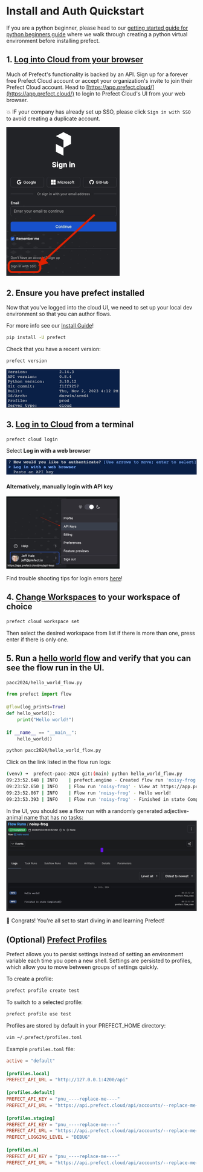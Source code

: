 # Install and Auth Quickstart
If you are a python beginner, please head to our [getting started guide for python beginners guide](getting_started_for_python_beginners.md) where we walk through creating a python virtual environment before installing prefect.

## 1. [Log into Cloud from your browser](https://app.prefect.cloud/)
Much of Prefect's functionality is backed by an API. Sign up for a forever free Prefect Cloud account or accept your organization's invite to join their Prefect Cloud account. Head to [https://app.prefect.cloud/](https://app.prefect.cloud/) to login to Prefect Cloud's UI from your web browser.

💥 IF your company has already set up SSO, please click `Sign in with SSO` to avoid creating a duplicate account.

<img src="images/sso_login_button.png" width="300"/>

## 2. Ensure you have prefect installed
Now that you've logged into the cloud UI, we need to set up your local dev environment so that you can author flows.

For more info see our [Install Guide](https://docs.prefect.io/latest/getting-started/installation/)!

```bash
pip install -U prefect 
```
Check that you have a recent version:
```bash
prefect version
```

<img src="images/output_prefect_version.png" width="300"/>

## 3. [Log in to Cloud](https://docs.prefect.io/latest/cloud/connecting/#log-into-prefect-cloud-from-a-terminal) from a terminal

```bash
prefect cloud login
```
Select **Log in with a web browser**

![Alt text](images/login_with_wbrowser.png)

#### Alternatively, manually login with API key

<img src="images/get_api_key.png" width="300"/>

Find trouble shooting tips for login errors [here](https://docs.prefect.io/latest/cloud/connecting/#prefect-cloud-login-errors)!


## 4. [Change Workspaces](https://docs.prefect.io/latest/cloud/connecting/#change-workspaces) to your workspace of choice
```bash
prefect cloud workspace set
```
Then select the desired workspace from list if there is more than one, press enter if there is only one.

## 5. Run a [hello world flow](hello_world_flow.py) and verify that you can see the flow run in the UI.

`pacc2024/hello_world_flow.py`
```python
from prefect import flow

@flow(log_prints=True)
def hello_world():
    print("Hello world!")

if __name__ == "__main__":
    hello_world()
```

```bash
python pacc2024/hello_world_flow.py
```

Click on the link listed in the flow run logs:
```bash
(venv) ➜  prefect-pacc-2024 git:(main) python hello_world_flow.py 
09:23:52.648 | INFO    | prefect.engine - Created flow run 'noisy-frog' for flow 'hello-world'
09:23:52.650 | INFO    | Flow run 'noisy-frog' - View at https://app.prefect.cloud/account/9b649228-0419-40e1-9e0d-44954b5c0ab6/workspace/f7fe0729-5a91-40a4-a800-4bb8c5b6a6f5/flow-runs/flow-run/ea412cbd-9878-41e6-9e36-0be279230875
09:23:52.867 | INFO    | Flow run 'noisy-frog' - Hello world!
09:23:53.393 | INFO    | Flow run 'noisy-frog' - Finished in state Completed()
```
In the UI, you should see a flow run with a randomly generated adjective-animal name that has no tasks:
![Alt text](images/hello_flow_run_page.png)

🎉 Congrats! You're all set to start diving in and learning Prefect!

## (Optional) [Prefect Profiles](https://docs.prefect.io/latest/guides/settings/#configuration-profiles)
Prefect allows you to persist settings instead of setting an environment variable each time you open a new shell. Settings are persisted to profiles, which allow you to move between groups of settings quickly.

To create a profile:
```bash
prefect profile create test
```

To switch to a selected profile:
```bash
prefect profile use test
```

Profiles are stored by default in your PREFECT_HOME directory:
```bash
vim ~/.prefect/profiles.toml
```

Example `profiles.toml` file:

```toml
active = "default"

[profiles.local]
PREFECT_API_URL = "http://127.0.0.1:4200/api"

[profiles.default]
PREFECT_API_KEY = "pnu_----replace-me----"
PREFECT_API_URL = "https://api.prefect.cloud/api/accounts/--replace-me--/workspaces/--replace-me--"

[profiles.staging]
PREFECT_API_KEY = "pnu_----replace-me----"
PREFECT_API_URL = "https://api.prefect.cloud/api/accounts/--replace-me--/workspaces/--staging-workspace-replace-me--"
PREFECT_LOGGING_LEVEL = "DEBUG"

[profiles.n]
PREFECT_API_KEY = "pnu_----replace-me----"
PREFECT_API_URL = "https://api.prefect.cloud/api/accounts/--replace-me--/workspaces/--n-workspace-replace-me--"
```
